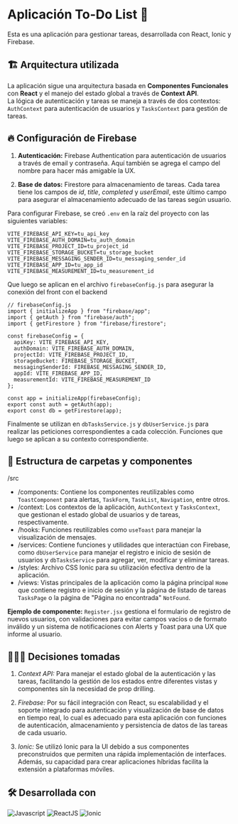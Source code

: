 # Aplicación To-Do List 📝

Esta es una aplicación para gestionar tareas, desarrollada con React, Ionic y Firebase.

## 🏗️ Arquitectura utilizada 

La aplicación sigue una arquitectura basada en **Componentes Funcionales** con **React** y el manejo del estado global a través de **Context API**.  
La lógica de autenticación y tareas se maneja a través de dos contextos:  `AuthContext` para autenticación de usuarios y `TasksContext` para gestión de tareas.  

## 🔥 Configuración de Firebase

1. **Autenticación:** Firebase Authentication para autenticación de usuarios a través de email y contraseña. Aquí también se agrega el campo del nombre para hacer más amigable la UX.

2. **Base de datos:** Firestore para almacenamiento de tareas. Cada tarea tiene los campos de *id*, *title*, *completed* y *userEmail*, este último campo para asegurar el almacenamiento adecuado de las tareas según usuario.

Para configurar Firebase, se creó `.env` en la raíz del proyecto con las siguientes variables:

```plaintext
VITE_FIREBASE_API_KEY=tu_api_key
VITE_FIREBASE_AUTH_DOMAIN=tu_auth_domain
VITE_FIREBASE_PROJECT_ID=tu_project_id
VITE_FIREBASE_STORAGE_BUCKET=tu_storage_bucket
VITE_FIREBASE_MESSAGING_SENDER_ID=tu_messaging_sender_id
VITE_FIREBASE_APP_ID=tu_app_id
VITE_FIREBASE_MEASUREMENT_ID=tu_measurement_id
```

Que luego se aplican en el archivo `firebaseConfig.js` para asegurar la conexión del front con el backend

```plaintext
// firebaseConfig.js
import { initializeApp } from "firebase/app";
import { getAuth } from "firebase/auth";
import { getFirestore } from "firebase/firestore";

const firebaseConfig = {
  apiKey: VITE_FIREBASE_API_KEY,
  authDomain: VITE_FIREBASE_AUTH_DOMAIN,
  projectId: VITE_FIREBASE_PROJECT_ID,
  storageBucket: FIREBASE_STORAGE_BUCKET,
  messagingSenderId: FIREBASE_MESSAGING_SENDER_ID,
  appId: VITE_FIREBASE_APP_ID,
  measurementId: VITE_FIREBASE_MEASUREMENT_ID
};

const app = initializeApp(firebaseConfig);
export const auth = getAuth(app);
export const db = getFirestore(app);
```

Finalmente se utilizan en `dbTasksService.js` y `dbUserService.js` para realizar las peticiones correspondientes a cada colección. Funciones que luego se aplican a su contexto correspondiente.

## 📂 Estructura de carpetas y componentes

/src

- /components: Contiene los componentes reutilizables como `ToastComponent` para alertas, `TaskForm`, `TaskList`, `Navigation`, entre otros.
- /context: Los contextos de la aplicación, `AuthContext` y `TasksContext`, que gestionan el estado global de usuarios y de tareas, respectivamente.  
- /hooks: Funciones reutilizables como `useToast` para manejar la visualización de mensajes.  
- /services: Contiene funciones y utilidades que interactúan con Firebase, como `dbUserService` para manejar el registro e inicio de sesión de usuarios y `dbTasksService` para agregar, ver, modificar y eliminar tareas.  
- /styles: Archivo CSS Ionic para su utilización efectiva dentro de la aplicación.  
- /views: Vistas principales de la aplicación como la página principal `Home` que contiene registro e inicio de sesión y la página de listado de tareas `TasksPage` o la página de "Página no encontrada" `NotFound`.  


**Ejemplo de componente:**
`Register.jsx` gestiona el formulario de registro de nuevos usuarios, con validaciones para evitar campos vacíos o de formato inválido y un sistema de notificaciones con Alerts y Toast para una UX que informe al usuario.

## 🕵🏽‍♀️ Decisiones tomadas

1. *Context API:* Para manejar el estado global de la autenticación y las tareas, facilitando la gestión de los estados entre diferentes vistas y componentes sin la necesidad de prop drilling.

2. *Firebase:* Por su fácil integración con React, su escalabilidad y el soporte integrado para autenticación y visualización de base de datos en tiempo real, lo cual es adecuado para esta aplicación con funciones de autenticación, almacenamiento y persistencia de datos de las tareas de cada usuario.

3. *Ionic:* Se utilizó Ionic para la UI debido a sus componentes preconstruidos que permiten una rápida implementación de interfaces. Además, su capacidad para crear aplicaciones híbridas facilita la extensión a plataformas móviles.

## 🛠️ Desarrollada con

![Javascript](https://img.shields.io/badge/Javascript-grey?style=for-the-badge&logo=javascript)
![ReactJS](https://img.shields.io/badge/ReactJS-grey?style=for-the-badge&logo=react)
![Ionic](https://img.shields.io/badge/Ionic-grey?style=for-the-badge&logo=ionic)
